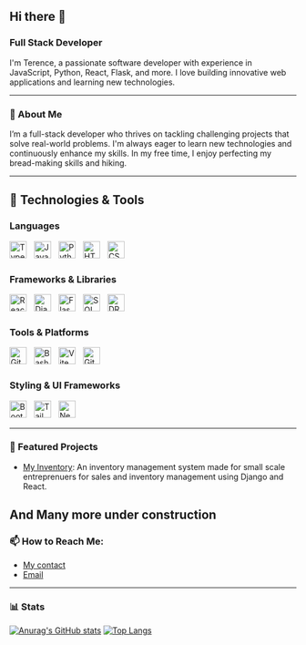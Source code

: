 ## Hi there 👋

### Full Stack Developer

I'm Terence, a passionate software developer with experience in JavaScript, Python, React, Flask, and more. I love building innovative web applications and learning new technologies.

---

### 🌟 About Me
I’m a full-stack developer who thrives on tackling challenging projects that solve real-world problems. I'm always eager to learn new technologies and continuously enhance my skills. In my free time, I enjoy perfecting my bread-making skills and hiking.

---

## 🔧 Technologies & Tools

### Languages
<img align="left" alt="TypeScript" width="30px" style="padding-right:10px;" src="https://cdn.jsdelivr.net/gh/devicons/devicon/icons/typescript/typescript-plain.svg" />
<img align="left" alt="JavaScript" width="30px" style="padding-right:10px;" src="https://cdn.jsdelivr.net/gh/devicons/devicon/icons/javascript/javascript-plain.svg" />
<img align="left" alt="Python" width="30px" style="padding-right:10px;" src="https://cdn.jsdelivr.net/gh/devicons/devicon/icons/python/python-plain.svg" />
<img align="left" alt="HTML" width="30px" style="padding-right:10px;" src="https://cdn.jsdelivr.net/gh/devicons/devicon/icons/html5/html5-plain.svg" />
<img align="left" alt="CSS" width="30px" style="padding-right:10px;" src="https://cdn.jsdelivr.net/gh/devicons/devicon/icons/css3/css3-plain.svg" />
<br><br/>

### Frameworks & Libraries
<img align="left" alt="React" width="30px" style="padding-right:10px;" src="https://cdn.jsdelivr.net/gh/devicons/devicon/icons/react/react-original.svg" />
<img align="left" alt="Django" width="30px" style="padding-right:10px;" src="https://cdn.jsdelivr.net/gh/devicons/devicon/icons/django/django-plain.svg" />
<img align="left" alt="Flask" width="30px" style="padding-right:10px;" src="https://cdn.jsdelivr.net/gh/devicons/devicon/icons/flask/flask-original.svg" />
<img align="left" alt="SQLAlchemy" width="30px" style="padding-right:10px;" src="https://cdn.jsdelivr.net/gh/devicons/devicon/icons/sqlalchemy/sqlalchemy-original-wordmark.svg" />
<img align="left" alt="DRF" width="30px" style="padding-right:10px;" src="https://cdn.jsdelivr.net/gh/devicons/devicon@latest/icons/djangorest/djangorest-plain.svg" />
<br><br/>

### Tools & Platforms
<img align="left" alt="GitHub" width="30px" style="padding-right:10px;" src="https://cdn.jsdelivr.net/gh/devicons/devicon/icons/github/github-original.svg" />
<img align="left" alt="Bash" width="30px" style="padding-right:10px;" src="https://cdn.jsdelivr.net/gh/devicons/devicon/icons/bash/bash-original.svg" />
<img align="left" alt="Vite" width="30px" style="padding-right:10px;" src="https://cdn.jsdelivr.net/gh/devicons/devicon/icons/vitejs/vitejs-original.svg" />
<img align="left" alt="Git" width="30px" style="padding-right:10px;" src="https://cdn.jsdelivr.net/gh/devicons/devicon/icons/git/git-original-wordmark.svg" />
<br><br/>

### Styling & UI Frameworks
<img align="left" alt="Bootstrap" width="30px" style="padding-right:10px;" src="https://cdn.jsdelivr.net/gh/devicons/devicon/icons/bootstrap/bootstrap-plain.svg" />
<img align="left" alt="Tailwind" width="30px" style="padding-right:10px;" src="https://cdn.jsdelivr.net/gh/devicons/devicon/icons/tailwindcss/tailwindcss-original.svg" />
<img align="left" alt="NextUI" width="30px" style="padding-right:10px;" src="https://avatars.githubusercontent.com/u/86160567?s=200&v=4" />
<br><br/>

---

### 💼 Featured Projects
- [My Inventory](https://github.com/shawn-terence/My-Inventory-Front): An inventory management system made for small scale entreprenuers for sales and inventory management using Django and React.

And Many more under construction
---

### 📫 How to Reach Me:
- [My contact](+254724213558)
- [Email](terencenjenga18@outlook.com)

---

### 📊 Stats
[![Anurag's GitHub stats](https://github-readme-stats.vercel.app/api?username=shawn-terence)](https://github.com/anuraghazra/github-readme-stats)
[![Top Langs](https://github-readme-stats.vercel.app/api/top-langs/?username=shawn-terence&layout=compact)](https://github.com/anuraghazra/github-readme-stats)
